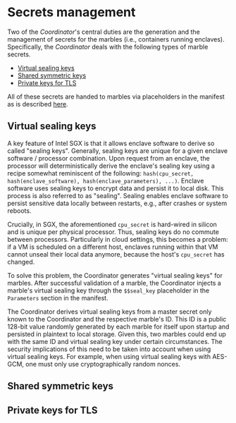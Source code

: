 # Secrets management

Two of the *Coordinator*'s central duties are the generation and the management of secrets for the marbles (i.e., containers running enclaves). Specifically, the *Coordinator* deals with the following types of marble secrets.

* [Virtual sealing keys](#virtual-sealing-keys)
* [Shared symmetric keys](#shared-symmetric-keys)
* [Private keys for TLS](#private-keys-for-tls)

All of these secrets are handed to marbles via placeholders in the manifest as is described [here](set-manifest.md).

## Virtual sealing keys

A key feature of Intel SGX is that it allows enclave software to derive so called "sealing keys". Generally, sealing keys are unique for a given enclave software / processor combination. Upon request from an enclave, the processor will deterministically derive the enclave's sealing key using a recipe somewhat reminiscent of the following: `hash(cpu_secret, hash(enclave_software), hash(enclave_parameters), ...)`. Enclave software uses sealing keys to encrypt data and persist it to local disk. This process is also referred to as "sealing". Sealing enables enclave software to persist sensitive data locally between restarts, e.g., after crashes or system reboots.

Crucially, in SGX, the aforementioned `cpu_secret` is hard-wired in silicon and is unique per physical processor. Thus, sealing keys do no commute between processors. Particularly in cloud settings, this becomes a problem: if a VM is scheduled on a different host, enclaves running within that VM cannot unseal their local data anymore, because the host's `cpu_secret` has changed. 

To solve this problem, the Coordinator generates "virtual sealing keys" for marbles. After successful validation of a marble, the Coordinator injects a marble's virtual sealing key through the `$$seal_key` placeholder in the `Parameters` section in the manifest. 

The Coordinator derives virtual sealing keys from a master secret only known to the Coordinator and the respective marble's ID. This ID is a public 128-bit value randomly generated by each marble for itself upon startup and persisted in plaintext to local storage. Given this, two marbles could end up with the same ID and virtual sealing key under certain circumstances. The security implications of this need to be taken into account when using virtual sealing keys. For example, when using virtual sealing keys with AES-GCM, one must only use cryptographically random nonces.

## Shared symmetric keys



## Private keys for TLS